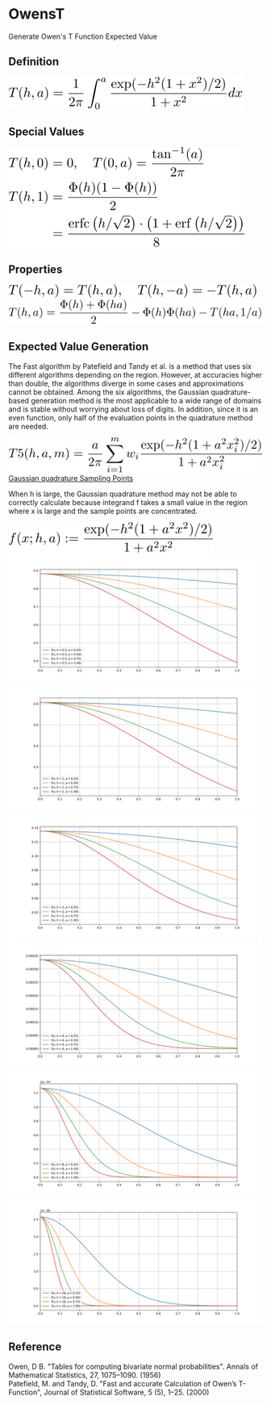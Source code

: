 # OwensT

Generate Owen's T Function Expected Value

## Definition

![define](https://github.com/tk-yoshimura/OwensT/blob/main/figures/define.svg)  

## Special Values

![special values](https://github.com/tk-yoshimura/OwensT/blob/main/figures/svalue.svg)  

## Properties

![symmetry](https://github.com/tk-yoshimura/OwensT/blob/main/figures/symmetry.svg)  
![formula](https://github.com/tk-yoshimura/OwensT/blob/main/figures/formula.svg)  

## Expected Value Generation

The Fast algorithm by Patefield and Tandy et al. is a method that uses six different algorithms depending on the region.
However, at accuracies higher than double, the algorithms diverge in some cases and approximations cannot be obtained.
Among the six algorithms, the Gaussian quadrature-based generation method is the most applicable to a wide range of domains and is stable without worrying about loss of digits.
In addition, since it is an even function, only half of the evaluation points in the quadrature method are needed.

![t5algo](https://github.com/tk-yoshimura/OwensT/blob/main/figures/t5algo.svg)  
[Gaussian quadrature Sampling Points](https://github.com/tk-yoshimura/LegendrePolynomialRoot)  

When h is large, the Gaussian quadrature method may not be able to correctly calculate because integrand f takes a small value in the region where x is large and the sample points are concentrated.

![gauss_integrand](https://github.com/tk-yoshimura/OwensT/blob/main/figures/gauss_integrand.svg)  
![integrand_hp5](https://github.com/tk-yoshimura/OwensT/blob/main/figures/integrand_hp5.svg)  
![integrand_h1](https://github.com/tk-yoshimura/OwensT/blob/main/figures/integrand_h1.svg)  
![integrand_h2](https://github.com/tk-yoshimura/OwensT/blob/main/figures/integrand_h2.svg)  
![integrand_h4](https://github.com/tk-yoshimura/OwensT/blob/main/figures/integrand_h4.svg)  
![integrand_h8](https://github.com/tk-yoshimura/OwensT/blob/main/figures/integrand_h8.svg)  
![integrand_h16](https://github.com/tk-yoshimura/OwensT/blob/main/figures/integrand_h16.svg)  

## Reference

Owen, D B. "Tables for computing bivariate normal probabilities". Annals of Mathematical Statistics, 27, 1075–1090. (1956)  
Patefield, M. and Tandy, D. "Fast and accurate Calculation of Owen’s T-Function", Journal of Statistical Software, 5 (5), 1–25. (2000) 